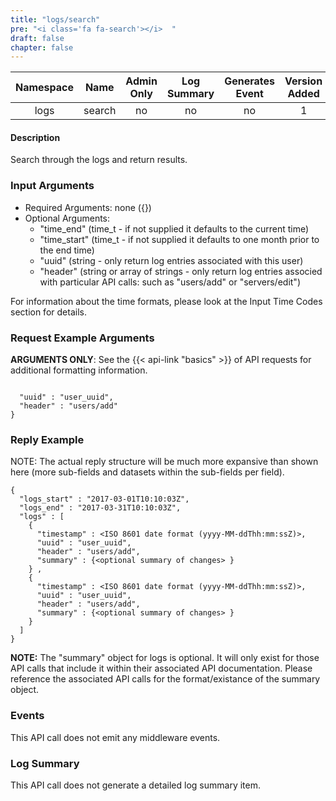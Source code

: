 ```yaml
---
title: "logs/search"
pre: "<i class='fa fa-search'></i>	"
draft: false
chapter: false
---
```


| Namespace | Name | Admin Only | Log Summary | Generates Event | Version Added
|:----------------:|:--------:|:--------:|:--------:|:--------:|:---:|
| logs | search | no | no | no | 1 |

#### Description
Search through the logs and return results.

### Input Arguments
* Required Arguments: none ({})
* Optional Arguments: 
   * "time_end" (time_t - if not supplied it defaults to the current time)
   * "time_start" (time_t - if not supplied it defaults to one month prior to the end time)
   * "uuid" (string - only return log entries associated with this user)
   * "header" (string or array of strings - only return log entries associed with particular API calls: such as "users/add" or "servers/edit")

For information about the time formats, please look at the Input Time Codes section for details.

### Request Example Arguments
**ARGUMENTS ONLY**: See the {{< api-link "basics" >}} of API requests for additional formatting information.

```

  "uuid" : "user_uuid",
  "header" : "users/add"
}
```

### Reply Example
NOTE: The actual reply structure will be much more expansive than shown here (more sub-fields and datasets within the sub-fields per field).
```
{
  "logs_start" : "2017-03-01T10:10:03Z",
  "logs_end" : "2017-03-31T10:10:03Z",
  "logs" : [
    {
      "timestamp" : <ISO 8601 date format (yyyy-MM-ddThh:mm:ssZ)>,
      "uuid" : "user_uuid",
      "header" : "users/add",
      "summary" : {<optional summary of changes> }
    } ,
    {
      "timestamp" : <ISO 8601 date format (yyyy-MM-ddThh:mm:ssZ)>,
      "uuid" : "user_uuid",
      "header" : "users/add",
      "summary" : {<optional summary of changes> }
    } 
  ]
}
```
**NOTE:** The "summary" object for logs is optional. It will only exist for those API calls that include it within their associated API documentation. Please reference the associated API calls for the format/existance of the summary object.

### Events
This API call does not emit any middleware events.


### Log Summary
This API call does not generate a detailed log summary item.
